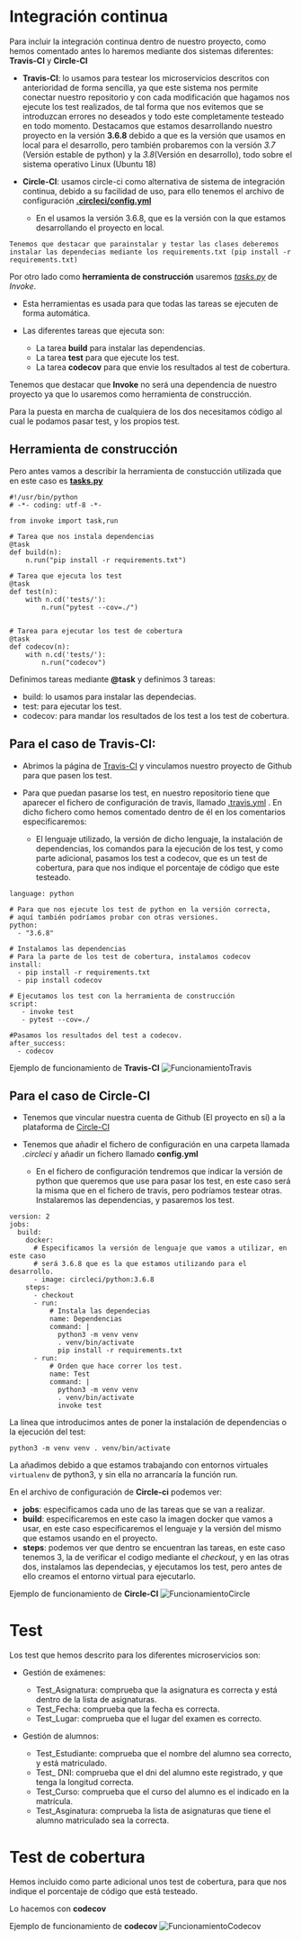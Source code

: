 # Integración continua

Para incluir la integración continua dentro de nuestro proyecto, como hemos comentado antes lo haremos mediante dos sistemas diferentes: **Travis-CI** y **Circle-CI**

- **Travis-CI**: lo usamos para testear los microservicios descritos con anterioridad de forma sencilla, ya que este sistema nos permite conectar nuestro repositorio y con cada modificación que hagamos nos ejecute los test realizados, de tal forma que nos evitemos que se introduzcan errores no deseados y todo este completamente testeado en todo momento. Destacamos que estamos desarrollando nuestro proyecto en la versión **3.6.8** debido a que es la versión que usamos en local para el desarrollo, pero también probaremos con la versión *3.7* (Versión estable de python) y la *3.8*(Versión en desarrollo), todo sobre el sistema operativo Linux (Ubuntu 18)

- **Circle-CI**: usamos circle-ci como alternativa de sistema de integración continua, debido a su facilidad de uso, para ello tenemos el archivo de configuración [**.circleci/config.yml**](https://github.com/natalia2911/Proyecto-CloudComputing/blob/master/.circleci/config.yml)
    - En el usamos la versión 3.6.8, que es la versión con la que estamos desarrollando el proyecto en local. 

`Tenemos que destacar que parainstalar y testar las clases deberemos instalar las dependecias mediante los requirements.txt (pip install -r requirements.txt)`

Por otro lado como **herramienta de construcción** usaremos *[tasks.py](https://github.com/natalia2911/Proyecto-CloudComputing/blob/master/tasks.py)* de *Invoke*.

- Esta herramientas es usada para que todas las tareas se ejecuten de forma automática.

- Las diferentes tareas que ejecuta son:
    - La tarea **build** para instalar las dependencias.
    - La tarea **test** para que ejecute los test.
    - La tarea **codecov** para que envie los resultados al test de cobertura.

Tenemos que destacar que **Invoke** no será una dependencia de nuestro proyecto ya que lo usaremos como herramienta de construcción. 

Para la puesta en marcha de cualquiera de los dos necesitamos código al cual le podamos pasar test, y los propios test.

## Herramienta de construcción

Pero antes vamos a describir la herramienta de constucción utilizada que en este caso es [**tasks.py**](https://github.com/natalia2911/Proyecto-CloudComputing/blob/master/tasks.py)

```
#!/usr/bin/python
# -*- coding: utf-8 -*-

from invoke import task,run

# Tarea que nos instala dependencias
@task
def build(n):
    n.run("pip install -r requirements.txt")

# Tarea que ejecuta los test
@task
def test(n):
    with n.cd('tests/'):
        n.run("pytest --cov=./")


# Tarea para ejecutar los test de cobertura
@task
def codecov(n):
    with n.cd('tests/'):
        n.run("codecov")
``` 

Definimos tareas mediante **@task**  y definimos 3 tareas:
  - build: lo usamos para instalar las dependecias.
  - test: para ejecutar los test.
  - codecov: para mandar los resultados de los test a los test de cobertura.


## Para el caso de **Travis-CI**:

- Abrimos la página de [Travis-CI](https://travis-ci.com/) y vinculamos nuestro proyecto de Github para que pasen los test.
- Para que puedan pasarse los test, en nuestro repositorio tiene que aparecer el fichero de configuración de travis, llamado [.travis.yml](https://github.com/natalia2911/Proyecto-CloudComputing/blob/master/.travis.yml)
 . En dicho fichero como hemos comentado dentro de él en los comentarios especificaremos:

    -  El lenguaje utilizado, la versión de dicho lenguaje, la instalación de dependencias, los comandos para la ejecución de los test, y como parte adicional, pasamos los test a codecov, que es un test de cobertura, para que nos indique el porcentaje de código que este testeado.

``` # Lenguaje utilizado
language: python

# Para que nos ejecute los test de python en la versión correcta,
# aquí también podríamos probar con otras versiones.
python:
  - "3.6.8"

# Instalamos las dependencias
# Para la parte de los test de cobertura, instalamos codecov
install:
  - pip install -r requirements.txt
  - pip install codecov

# Ejecutamos los test con la herramienta de construcción
script:
   - invoke test
   - pytest --cov=./

#Pasamos los resultados del test a codecov.
after_success:
  - codecov
```

Ejemplo de funcionamiento de **Travis-CI**  ![FuncionamientoTravis](https://github.com/natalia2911/Proyecto-CloudComputing/blob/master/img/travis.png) 



## Para el caso de **Circle-CI**

- Tenemos que vincular nuestra cuenta de Github (El proyecto en sí) a la plataforma de [Circle-CI](https://circleci.com/gh/natalia2911/Proyecto-CloudComputing)
- Tenemos que añadir el fichero de configuración en una carpeta llamada *.circleci* y añadir un fichero llamado **config.yml**

    - En el fichero de configuración tendremos que indicar la versión de python que queremos que use para pasar los test, en este caso será la misma que en el fichero de travis, pero podríamos testear otras. Instalaremos las dependencias, y pasaremos los test.

```
version: 2
jobs:
  build:
    docker:
      # Especificamos la versión de lenguaje que vamos a utilizar, en este caso 
      # será 3.6.8 que es la que estamos utilizando para el desarrollo.
      - image: circleci/python:3.6.8
    steps:
      - checkout
      - run:
          # Instala las dependecias
          name: Dependencias
          command: |
            python3 -m venv venv
            . venv/bin/activate
            pip install -r requirements.txt
      - run:
          # Orden que hace correr los test.
          name: Test
          command: |
            python3 -m venv venv
            . venv/bin/activate
            invoke test
```

La línea que introducimos antes de poner la instalación de dependencias o la ejecución del test:

 `python3 -m venv venv
            . venv/bin/activate`

La añadimos debido a que estamos trabajando con entornos virtuales `virtualenv` de python3, y sin ella no arrancaría la función run.

En el archivo de configuración de **Circle-ci** podemos ver:
- **jobs**: especificamos cada uno de las tareas que se van a realizar.
- **build**: especificaremos en este caso la imagen docker que vamos a usar, en este caso especificaremos el lenguaje y la versión del mismo que estamos usando en el proyecto.
- **steps**: podemos ver que dentro se encuentran las tareas, en este caso tenemos 3, la de verificar el codigo mediante el *checkout*, y en las otras dos, instalamos las dependecias, y ejecutamos los test, pero antes de ello creamos el entorno virtual para ejecutarlo.



Ejemplo de funcionamiento de **Circle-CI**  ![FuncionamientoCircle](https://github.com/natalia2911/Proyecto-CloudComputing/blob/master/img/circleci.png)

# Test

Los test que hemos descrito para los diferentes microservicios son:

- Gestión de exámenes: 
    - Test_Asignatura: comprueba que la asignatura es correcta y está dentro de la lista de asignaturas.
    - Test_Fecha: comprueba que la fecha es correcta.
    - Test_Lugar: comprueba que el lugar del examen es correcto.

- Gestión de alumnos:
    - Test_Estudiante: comprueba que el nombre del alumno sea correcto, y está matriculado.
    - Test_ DNI: comprueba que el dni del alumno este registrado, y que tenga la longitud correcta.
    - Test_Curso: comprueba que el curso del alumno es el indicado en la matrícula.
    - Test_Asginatura: comprueba la lista de asignaturas que tiene el alumno matriculado sea la correcta.

# Test de cobertura

Hemos incluido como parte adicional unos test de cobertura, para que nos indique el porcentaje de código que está testeado.

Lo hacemos con **codecov**

Ejemplo de funcionamiento de **codecov**  ![FuncionamientoCodecov](https://github.com/natalia2911/Proyecto-CloudComputing/blob/master/img/codecov.png)